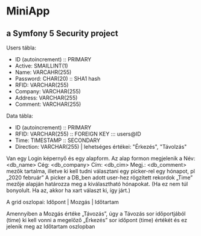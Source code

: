 # MiniApp
## a Symfony 5 Security project

Users tábla:
- ID (autoincrement) :: PRIMARY
- Active: SMAILLINT(1)
- Name: VARCAHR(255)
- Password: CHAR(20)  :: SHA1 hash
- RFID: VARCHAR(255)
- Company: VARCHAR(255)
- Address: VARCHAR(255)
- Comment: VARCHAR(255)


Data tábla:
- ID (autoincrement) ::  PRIMARY
- RFID: VARCHAR(255) ::  FOREIGN KEY ::: users@ID
- Time: TIMESTAMP :: SECONDARY
- Direction: VARCHAR(255) | lehetséges értékei: "Érkezés", "Távolzás"

Van egy Login képernyő és egy alapform.
Az alap formon megjelenik a
Név: <db_name>
Cég: <db_company>
Cím: <db_cim>
Megj.: <db_comment>
mezők tartalma, illetve ki kell tudni választani egy picker-rel egy hónapot, pl „2020 február”
A picker a DB_ben adott user-hez rögzített rekordok „Time” mezője alapján határozza meg a kiválasztható hónapokat.  (Ha ez nem túl bonyolult. Ha az, akkor ha xart választ ki, így járt.)

A grid oszlopai: Időpont | Mozgás | Időtartam

Amennyiben a Mozgás értéke „Távozás”, úgy a Távozás sor időportjából (time) ki kell vonni a megelőző „Érkezés” sor időpont (time) értékét és ez jelenik meg az Időtartam oszlopban  